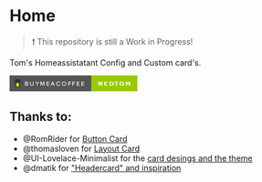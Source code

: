 # Home

> :exclamation: This repository is still a Work in Progress!

Tom's Homeassistatant Config and Custom card's.

[![buymeacoffee](/images/buymeacoffee.png)](https://www.buymeacoffee.com/nedtom)

## Thanks to:

- @RomRider for [Button Card](https://github.com/custom-cards/button-card)
- @thomasloven for [Layout Card](https://github.com/thomasloven/lovelace-layout-card)
- @UI-Lovelace-Minimalist for the [card desings and the theme](https://ui-lovelace-minimalist.github.io/UI/)
- @dmatik for ["Headercard" and inspiration](https://github.com/dmatik/homeassistant-config)


